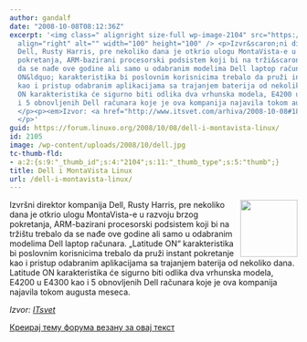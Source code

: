 ```yaml
---
author: gandalf
date: "2008-10-08T08:12:36Z"
excerpt: '<img class=" alignright size-full wp-image-2104" src="https://linuxo.org/wp-content/uploads/2008/10/dell.jpg"
  align="right" alt="" width="100" height="100" /> <p>Izvr&scaron;ni direktor kompanija
  Dell, Rusty Harris, pre nekoliko dana je otkrio ulogu MontaVista-e u razvoju brzog
  pokretanja, ARM-bazirani procesorski podsistem koji bi na trži&scaron;tu trebalo
  da se nađe ove godine ali samo u odabranim modelima Dell laptop računara. &bdquo;Latitude
  ON&ldquo; karakteristika bi poslovnim korisnicima trebalo da pruži instant pokretanje
  kao i pristup odabranim aplikacijama sa trajanjem baterija od nekoliko dana. Latitude
  ON karakteristika će sigurno biti odlika dva vrhunska modela, E4200 u E4300 kao
  i 5 obnovljenih Dell računara koje je ova kompanija najavila tokom augusta meseca.
  </p><p><em>Izvor: <a href="http://www.itsvet.com/arhiva/2008-10-08#18690">ITsvet</a></em>
  </p>'
guid: https://forum.linuxo.org/2008/10/08/dell-i-montavista-linux/
id: 2105
image: /wp-content/uploads/2008/10/dell.jpg
tc-thumb-fld:
- a:2:{s:9:"_thumb_id";s:4:"2104";s:11:"_thumb_type";s:5:"thumb";}
title: Dell i MontaVista Linux
url: /dell-i-montavista-linux/
---
```

<img class=" alignright size-full wp-image-2104" src="https://linuxo.org/wp-content/uploads/2008/10/dell.jpg" align="right" alt="" width="100" height="100" /> 

Izvr&scaron;ni direktor kompanija Dell, Rusty Harris, pre nekoliko dana je otkrio ulogu MontaVista-e u razvoju brzog pokretanja, ARM-bazirani procesorski podsistem koji bi na trži&scaron;tu trebalo da se nađe ove godine ali samo u odabranim modelima Dell laptop računara. &bdquo;Latitude ON&ldquo; karakteristika bi poslovnim korisnicima trebalo da pruži instant pokretanje kao i pristup odabranim aplikacijama sa trajanjem baterija od nekoliko dana. Latitude ON karakteristika će sigurno biti odlika dva vrhunska modela, E4200 u E4300 kao i 5 obnovljenih Dell računara koje je ova kompanija najavila tokom augusta meseca. 

_Izvor: [ITsvet](http://www.itsvet.com/arhiva/2008-10-08#18690)_ 

<!--break-->

[Креирај тему форума везану за овај текст](https://linuxo.org/nova-tema-na-forumu/?se_pid=2105)